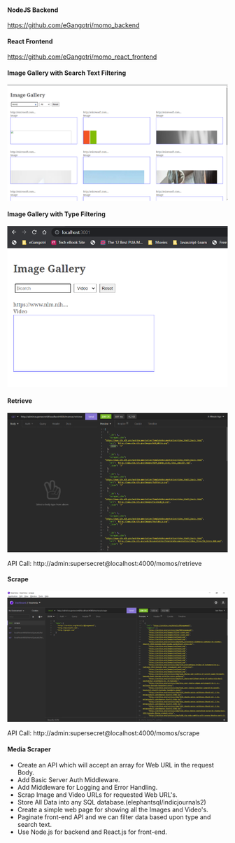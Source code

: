 #### NodeJS Backend
https://github.com/eGangotri/momo_backend

#### React Frontend
https://github.com/eGangotri/momo_react_frontend



#### Image Gallery with Search Text Filtering
<img src='https://github.com/eGangotri/momo_backend/blob/master/src/imageGalleryWithFiltering.PNG?raw=true)' />

#### Image Gallery with Type Filtering
<img src='https://github.com/eGangotri/momo_backend/blob/master/src/imageGalleryWithVideoFiltering.PNG?raw=true)' />

#### Retrieve
<img src='https://github.com/eGangotri/momo_backend/blob/master/src/retrieve.png?raw=true)' />

API Call:
http://admin:supersecret@localhost:4000/momos/retrieve

#### Scrape
<img src='https://github.com/eGangotri/momo_backend/blob/master/src/scrape.PNG?raw=true)' />

API Call:
http://admin:supersecret@localhost:4000/momos/scrape

#### Media Scraper
- Create an API which will accept an array for Web URL in the request Body.
- Add Basic Server Auth Middleware.
- Add Middleware for Logging and Error Handling.
- Scrap Image and Video URLs for requested Web URL's.
- Store All Data into any SQL database.(elephantsql/indicjournals2)
- Create a simple web page for showing all the Images and Video's.
- Paginate front-end API and we can filter data based upon type and search text.
- Use Node.js for backend and React.js for front-end.
